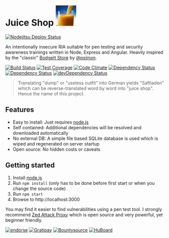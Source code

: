 # Juice Shop ![Logo](/app/public/images/logo_64px.jpg)
[![Nodejitsu Deploy Status](https://webhooks.nodejitsu.com/bkimminich/juice-shop.png)](https://webops.nodejitsu.com#bkimminich/juice-shop)

An intentionally insecure RIA suitable for pen testing and security awareness trainings written in Node, Express and Angular. Heavily inspired by the "classic" [BodgeIt Store](https://code.google.com/p/bodgeit/) by [@psiinon](https://github.com/psiinon).

[![Build Status](https://travis-ci.org/bkimminich/juice-shop.svg)](https://travis-ci.org/bkimminich/juice-shop)
[![Test Coverage](https://codeclimate.com/github/bkimminich/juice-shop/badges/coverage.svg)](https://codeclimate.com/github/bkimminich/juice-shop)
[![Code Climate](https://codeclimate.com/github/bkimminich/juice-shop/badges/gpa.svg)](https://codeclimate.com/github/bkimminich/juice-shop)
[![Dependency Status](https://gemnasium.com/bkimminich/juice-shop.svg)](https://gemnasium.com/bkimminich/juice-shop)
[![Dependency Status](https://david-dm.org/bkimminich/juice-shop.svg)](https://david-dm.org/bkimminich/juice-shop)
[![devDependency Status](https://david-dm.org/bkimminich/juice-shop/dev-status.svg)](https://david-dm.org/bkimminich/juice-shop#info=devDependencies)

> Translating "dump" or "useless outfit" into German yields "Saftladen" which can be reverse-translated word by word into "juice shop". Hence the name of this project.    
 
## Features

- Easy to install: Just requires [node.js](http://nodejs.org)
- Self contained: Additional dependencies will be resolved and downloaded automatically
- No external DB:  A simple file based SQLite database is used which is wiped and regenerated on server startup
- Open source: No hidden costs or caveats
 
## Getting started
1. Install [node.js](http://nodejs.org)
2. Run ```npm install``` (only has to be done before first start or when you change the source code)
3. Run ```npm start```
4. Browse to http://localhost:3000

You may find it easier to find vulnerabilities using a pen test tool. I strongly recommend
[Zed Attack Proxy](https://code.google.com/p/zaproxy/) which is open source and very powerful, yet beginner friendly.

[![endorse](https://api.coderwall.com/bkimminich/endorsecount.png)](https://coderwall.com/bkimminich)
[![Gratipay](http://img.shields.io/gratipay/bkimminich.svg)](https://gratipay.com/bkimminich)
[![Bountysource](https://www.bountysource.com/badge/tracker?tracker_id=6283055)](https://www.bountysource.com/trackers/6283055-juice-shop?utm_source=6283055&utm_medium=shield&utm_campaign=TRACKER_BADGE)
[![HuBoard](http://img.shields.io/badge/Hu-Board-blue.svg)](https://huboard.com/bkimminich/juice-shop)

